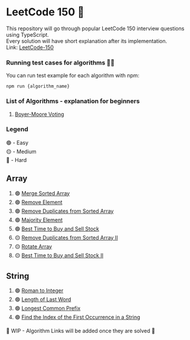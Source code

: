 # LeetCode 150 🐛

This repository will go through popular LeetCode 150 interview questions using TypeScript.\
Every solution will have short explanation after its implementation.\
Link: [LeetCode-150](https://leetcode.com/studyplan/top-interview-150/)

### Running test cases for algorithms 🏃‍♂️
You can run test example for each algorithm with npm:
```shell
npm run {algorithm_name}
```

### List of Algorithms - explanation for beginners
1. [Boyer-Moore Voting](algorithm-for-dummies/boyer-moore-voting/README.md)

### Legend
🟢 - Easy\
🟡 - Medium\
🔴 - Hard

## Array
1. 🟢 [Merge Sorted Array](./array/merge_sorted_array/merge_sorted_array.ts)
2. 🟢 [Remove Element](./array/remove_element/remove_element.ts)
3. 🟢 [Remove Duplicates from Sorted Array](./array/remove_duplicates_from_sorted_array/remove_duplicates_from_sorted_array.ts)
4. 🟢 [Majority Element](./array/majority_element/majority_element.ts)
5. 🟢 [Best Time to Buy and Sell Stock](./array/best_time_to_buy_and_sell_stock/best_time_to_buy_and_sell_stock.ts)
6. 🟡 [Remove Duplicates from Sorted Array II](./array/remove_duplicates_from_sorted_array_2/remove_duplicates_from_sorted_array_2.ts)
7. 🟡 [Rotate Array](./array/rotate_array/rotate_array.ts)
8. 🟡 [Best Time to Buy and Sell Stock II](./array/best_time_to_buy_and_sell_stocks_2/best_time_to_buy_and_sell_stocks_2.ts)


## String
1. 🟢 [Roman to Integer](./string/roman_to_integer/roman_to_integer.ts)
2. 🟢 [Length of Last Word](./string/length_of_last_word/length_of_last_word.ts)
3. 🟢 [Longest Common Prefix](./string/longest_common_prefix/longest_common_prefix.ts)
4. 🟢 [Find the Index of the First Occurrence in a String](./string/find_the_index_of_the_first_occurrence_in_a_string/find_the_index_of_the_first_occurrence_in_a_string.ts)

👷 WIP - Algorithm Links will be added once they are solved 👷